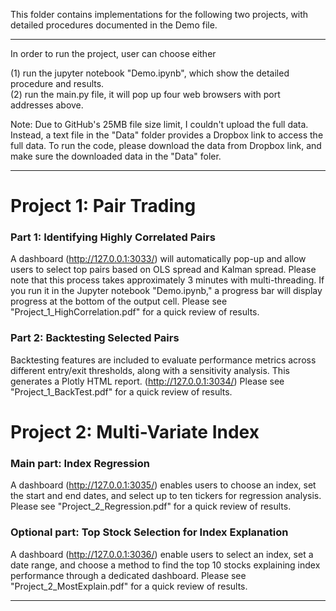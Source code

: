 This folder contains implementations for the following two projects, with detailed procedures documented in the Demo file.

--------------------------------------------------------------------------------------------------
In order to run the project, user can choose either

(1) run the jupyter notebook "Demo.ipynb", which show the detailed procedure and results.<br>
(2) run the main.py file, it will pop up four web browsers with port addresses above.<br>

Note: Due to GitHub's 25MB file size limit, I couldn't upload the full data. Instead, a text file in the "Data" folder provides a Dropbox link to access the full data. To run the code, please download the data from Dropbox link, and make sure the downloaded data in the "Data" foler.
  
--------------------------------------------------------------------------------------------------

# Project 1: Pair Trading

### Part 1: Identifying Highly Correlated Pairs
A dashboard (http://127.0.0.1:3033/) will automatically pop-up and allow users to select top pairs based on OLS spread and Kalman spread.
Please note that this process takes approximately 3 minutes with multi-threading. If you run it in the Jupyter notebook "Demo.ipynb," a progress bar will display progress at the bottom of the output cell.
Please see "Project_1_HighCorrelation.pdf" for a quick review of results.


### Part 2: Backtesting Selected Pairs
Backtesting features are included to evaluate performance metrics across different entry/exit thresholds, along with a sensitivity analysis. This generates a Plotly HTML report. (http://127.0.0.1:3034/)
Please see "Project_1_BackTest.pdf" for a quick review of results.


# Project 2: Multi-Variate Index
### Main part: Index Regression
A dashboard (http://127.0.0.1:3035/) enables users to choose an index, set the start and end dates, and select up to ten tickers for regression analysis.
Please see "Project_2_Regression.pdf" for a quick review of results.


### Optional part: Top Stock Selection for Index Explanation
A dashboard (http://127.0.0.1:3036/)  enable users to select an index, set a date range, and choose a method to find the top 10 stocks explaining index performance through a dedicated dashboard.
Please see "Project_2_MostExplain.pdf" for a quick review of results.

--------------------------------------------------------------------------------------------------



